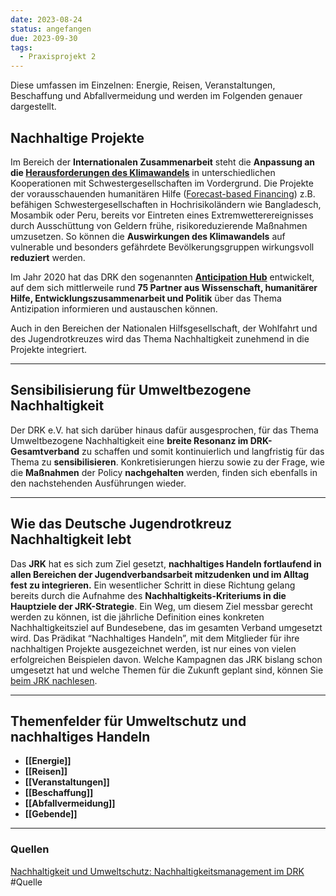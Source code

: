 ```yaml
---
date: 2023-08-24
status: angefangen
due: 2023-09-30
tags:
  - Praxisprojekt 2
---
```


Diese umfassen im Einzelnen: Energie, Reisen, Veranstaltungen, Beschaffung und Abfallvermeidung und werden im Folgenden genauer dargestellt.

## Nachhaltige Projekte

Im Bereich der **Internationalen Zusammenarbeit** steht die **Anpassung an die [Herausforderungen des Klimawandels](https://hilfe-weltweit/was-wir-tun/klimawandel-folgen/ "DRK-Schwerpunkte zur Anpassung an den Klimawandel")** in unterschiedlichen Kooperationen mit Schwestergesellschaften im Vordergrund. Die Projekte der vorausschauenden humanitären Hilfe ([Forecast-based Financing](https://hilfe-weltweit/was-wir-tun/vorausschauende-humanitaere-hilfe/ "Vorausschauende humanitäre Hilfe")) z.B. befähigen Schwestergesellschaften in Hochrisikoländern wie Bangladesch, Mosambik oder Peru, bereits vor Eintreten eines Extremwetterereignisses durch Ausschüttung von Geldern frühe, risikoreduzierende Maßnahmen umzusetzen. So können die **Auswirkungen des Klimawandels** auf vulnerable und besonders gefährdete Bevölkerungsgruppen wirkungsvoll **reduziert** werden.

Im Jahr 2020 hat das DRK den sogenannten **[Anticipation Hub](http://www.anticipation-hub.org)** entwickelt, auf dem sich mittlerweile rund **75 Partner aus Wissenschaft, humanitärer Hilfe, Entwicklungszusammenarbeit und Politik** über das Thema Antizipation informieren und austauschen können.

Auch in den Bereichen der Nationalen Hilfsgesellschaft, der Wohlfahrt und des Jugendrotkreuzes wird das Thema Nachhaltigkeit zunehmend in die Projekte integriert.

---

## Sensibilisierung für Umweltbezogene Nachhaltigkeit

Der DRK e.V. hat sich darüber hinaus dafür ausgesprochen, für das Thema Umweltbezogene Nachhaltigkeit eine **breite Resonanz im DRK-Gesamtverband** zu schaffen und somit kontinuierlich und langfristig für das Thema zu **sensibilisieren**. Konkretisierungen hierzu sowie zu der Frage, wie die **Maßnahmen** der Policy **nachgehalten** werden, finden sich ebenfalls in den nachstehenden Ausführungen wieder.

---

## Wie das Deutsche Jugendrotkreuz Nachhaltigkeit lebt

Das **JRK** hat es sich zum Ziel gesetzt, **nachhaltiges Handeln fortlaufend in allen Bereichen der Jugendverbandsarbeit mitzudenken und im Alltag fest zu integrieren.** Ein wesentlicher Schritt in diese Richtung gelang bereits durch die Aufnahme des **Nachhaltigkeits-Kriteriums in die Hauptziele der JRK-Strategie**. Ein Weg, um diesem Ziel messbar gerecht werden zu können, ist die jährliche Definition eines konkreten Nachhaltigkeitsziel auf Bundesebene, das im gesamten Verband umgesetzt wird. Das Prädikat “Nachhaltiges Handeln”, mit dem Mitglieder für ihre nachhaltigen Projekte ausgezeichnet werden, ist nur eines von vielen erfolgreichen Beispielen davon. Welche Kampagnen das JRK bislang schon umgesetzt hat und welche Themen für die Zukunft geplant sind, können Sie [beim JRK nachlesen](https://jugendrotkreuz.de/das-jugendrotkreuz/jrk-strategie/nachhaltigkeit "Nachhaltigkeit beim JRK").

---

## Themenfelder für Umweltschutz und nachhaltiges Handeln

-  **[[Energie]]**
-  **[[Reisen]]**
-  **[[Veranstaltungen]]**
-  **[[Beschaffung]]**
-  **[[Abfallvermeidung]]**
-  **[[Gebende]]**

---
### Quellen
[Nachhaltigkeit und Umweltschutz: Nachhaltigkeitsmanagement im DRK](https://www.drk.de/das-drk/auftrag-ziele-aufgaben-und-selbstverstaendnis-des-drk/nachhaltigkeitsmanagement/)
#Quelle 
